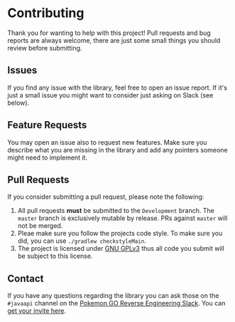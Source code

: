 # Contributing
Thank you for wanting to help with this project! Pull requests and bug reports are always welcome, there are just some small things you should review before submitting.

## Issues
If you find any issue with the library, feel free to open an issue report. If it's just a small issue you might want to consider just asking on Slack (see below).

## Feature Requests
You may open an issue also to request new features. Make sure you describe what you are missing in the library and add any pointers someone might need to implement it.

## Pull Requests
If you consider submitting a pull request, please note the following:

1. All pull requests **must** be submitted to the `Development` branch. The `master` branch is exclusively mutable by release. PRs against `master` will not be merged.
2. Pleae make sure you follow the projects code style. To make sure you did, you can use `./gradlew checkstyleMain`.
3. The project is licensed under [GNU GPLv3](../LICENSE.txt) thus all code you submit will be subject to this license.

## Contact
If you have any questions regarding the library you can ask those on the `#javaapi` channel on the [Pokemon GO Reverse Engineering Slack](https://pkre.slack.com/). You can [get your invite here](https://shielded-earth-81203.herokuapp.com/).